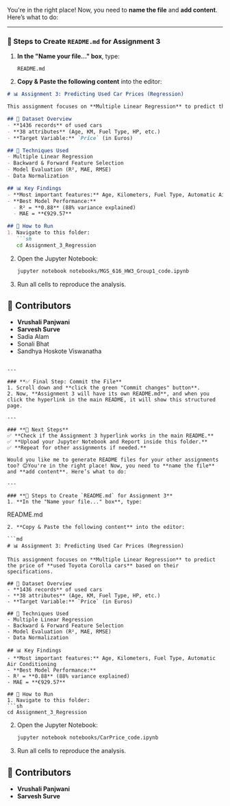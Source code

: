 You're in the right place! Now, you need to **name the file** and **add content**. Here’s what to do:

---

### **🚀 Steps to Create `README.md` for Assignment 3**
1. **In the "Name your file..." box**, type:
   ```
   README.md
   ```
2. **Copy & Paste the following content** into the editor:

```md
# 📊 Assignment 3: Predicting Used Car Prices (Regression)

This assignment focuses on **Multiple Linear Regression** to predict the price of **used Toyota Corolla cars** based on their specifications.

## 📌 Dataset Overview
- **1436 records** of used cars
- **38 attributes** (Age, KM, Fuel Type, HP, etc.)
- **Target Variable:** `Price` (in Euros)

## 📌 Techniques Used
- Multiple Linear Regression
- Backward & Forward Feature Selection
- Model Evaluation (R², MAE, RMSE)
- Data Normalization

## 📊 Key Findings
- **Most important features:** Age, Kilometers, Fuel Type, Automatic Air Conditioning
- **Best Model Performance:** 
  - R² = **0.88** (88% variance explained)
  - MAE = **€929.57**

## 🚀 How to Run
1. Navigate to this folder:
   ```sh
   cd Assignment_3_Regression
   ```
2. Open the Jupyter Notebook:
   ```sh
   jupyter notebook notebooks/MGS_616_HW3_Group1_code.ipynb
   ```
3. Run all cells to reproduce the analysis.

## 📜 Contributors
- **Vrushali Panjwani**
- **Sarvesh Surve**
- Sadia Alam
- Sonali Bhat
- Sandhya Hoskote Viswanatha
```

---

### **✅ Final Step: Commit the File**
1. Scroll down and **click the green "Commit changes" button**.
2. Now, **Assignment 3 will have its own README.md**, and when you click the hyperlink in the main README, it will show this structured page.

---

### **🎯 Next Steps**
✅ **Check if the Assignment 3 hyperlink works in the main README.**  
✅ **Upload your Jupyter Notebook and Report inside this folder.**  
✅ **Repeat for other assignments if needed.**

Would you like me to generate README files for your other assignments too? 😊You're in the right place! Now, you need to **name the file** and **add content**. Here’s what to do:

---

### **🚀 Steps to Create `README.md` for Assignment 3**
1. **In the "Name your file..." box**, type:
   ```
   README.md
   ```
2. **Copy & Paste the following content** into the editor:

```md
# 📊 Assignment 3: Predicting Used Car Prices (Regression)

This assignment focuses on **Multiple Linear Regression** to predict the price of **used Toyota Corolla cars** based on their specifications.

## 📌 Dataset Overview
- **1436 records** of used cars
- **38 attributes** (Age, KM, Fuel Type, HP, etc.)
- **Target Variable:** `Price` (in Euros)

## 📌 Techniques Used
- Multiple Linear Regression
- Backward & Forward Feature Selection
- Model Evaluation (R², MAE, RMSE)
- Data Normalization

## 📊 Key Findings
- **Most important features:** Age, Kilometers, Fuel Type, Automatic Air Conditioning
- **Best Model Performance:** 
  - R² = **0.88** (88% variance explained)
  - MAE = **€929.57**

## 🚀 How to Run
1. Navigate to this folder:
   ```sh
   cd Assignment_3_Regression
   ```
2. Open the Jupyter Notebook:
   ```sh
   jupyter notebook notebooks/CarPrice_code.ipynb
   ```
3. Run all cells to reproduce the analysis.

## 📜 Contributors
- **Vrushali Panjwani**
- **Sarvesh Surve**


